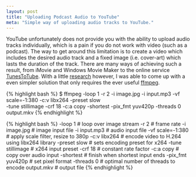 ```yaml
---
layout: post
title: "Uploading Podcast Audio to YouTube"
meta: "Simple way of uploading audio tracks to YouTube."
---
```


YouTube unfortunately does not provide you with the ability to upload audio tracks individually, which is a pain if you do not work with video (such as a podcast).
The way to get around this limitation is to create a video which includes the desired audio track and a fixed image (i.e. cover-art) which lasts the duration of the track.
There are many ways of achieving such a result, from iMovie and Windows Movie Maker to the online service [TunesToTube](http://www.tunestotube.com/).
With a little [research](https://trac.ffmpeg.org/wiki/EncodeforYouTube) however, I was able to come up with a even simpler solution that only requires the ever useful [ffmpeg](http://www.ffmpeg.org).
<!--more-->

{% highlight bash %}
$ ffmpeg -loop 1 -r 2 -i image.jpg -i input.mp3 -vf scale=-1:380 -c:v libx264 -preset slow \
    -tune stillimage -crf 18 -c:a copy -shortest -pix_fmt yuv420p -threads 0 output.mkv
{% endhighlight %}

{% highlight bash %}
-loop 1           # loop over image stream
-r 2              # frame rate
-i image.jpg      # image input file
-i input.mp3      # audio input file
-vf scale=-1:380  # apply scale filter, resize to 380p
-c:v libx264      # encode video to H.264 using libx264 library
-preset slow      # sets encoding preset for x264
-tune stillimage  # x264 input preset
-crf 18           # constant rate factor
-c:a copy         # copy over audio input
-shortest         # finish when shortest input ends
-pix_fmt yuv420p  # set pixel format
-threads 0        # optimal number of threads to encode
output.mkv        # output file
{% endhighlight %}